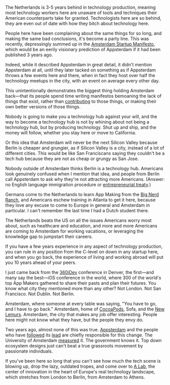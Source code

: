 The Netherlands is 3-5 years behind in technology production, meaning most technology workers here are unaware of tools and techniques their American counterparts take for granted. Technologists here are so behind, they are even out of date with how they bitch about technology here.

People here have been complaining about the same things for so long, and making the same bad conclusions, it's become a party line. This was recently, depressingly summed up in the [Amsterdam Startup Manifesto](https://medium.com/p/8656836beb94), which would be an eerily visionary prediction of Appsterdam if it had been published 3 years ago.

Indeed, while it described Appsterdam in great detail, it didn't mention Appsterdam at all, until they later tacked on something  as if Appsterdam throws a few events here and there, when in fact they host over half the technology meetups in the city, with an event on average every other day.

This unintentionally demonstrates the biggest thing holding Amsterdam back—that its people spend time writing manifestos bemoaning the lack of things that exist, rather than [contributing](https://github.com/Appsterdam/open) to those things, or making their own better versions of those things.

Nobody is going to make you a technology hub against your will, and the way to become a technology hub is not by whining about not being a technology hub, but by producing technology. Shut up and ship, and the money will follow, whether you stay here or move to California.

Or this idea that Amsterdam will never be the next Silicon Valley because Berlin is cheaper and grungier, as if Silicon Valley is a city, instead of a lot of different cities. This would be like San Franciscans saying they couldn't be a tech hub because they are not as cheap or grungy as San Jose.

Nobody outside of Amsterdam thinks Berlin is a technology hub. Americans look genuinely confused when I mention that idea, and people from Berlin call Appsterdam to ask why they're not attracting more Americans. (Answer: no English language immigration procedure or [entrepreneurial treaty](https://github.com/Appsterdam/open/wiki/Immigrating-to-the-Netherlands).)

Germans come to the Netherlands to learn App Making from the [Big Nerd Ranch](http://www.bignerdranch.com/locations/netherlands), and Americans eschew training in Atlanta to get it here, because they love any excuse to come to Europe in general and Amsterdam in particular. I can't remember the last time I had a Dutch student there.

The Netherlands beats the US on all the issues Americans worry most about, such as healthcare and education, and more and more Americans are coming to Amsterdam for working vacations, or leveraging the knowledge gap to jumpstart their careers.

If you have a few years experience in any aspect of technology production, you can rule in any position from the C-level on down in any startup here, and when you go back, the experience of living and working abroad will put you 10 years ahead of your peers.

I just came back from the [360iDev](http://360idev.com) conference in Denver, the first—and many say the best—iOS conference in the world, where 300 of the world's top App Makers gathered to share their pasts and plan their futures. You know what city they mentioned more than any other? Not London. Not San Francisco. Not Dublin. Not Berlin.

Amsterdam, where someone at every table was saying, "You have to go, and I have to go back." Amsterdam, home of [CocoaPods](http://cocoapods.org), Sofa, and the [New Lemurs](http://le.mu.rs). Amsterdam, the city that makes any job offer interesting. People here might not know what they have, but the people they envy do.

Two years ago, almost none of this was true. [Appsterdam](http://appsterdam.rs) and the people who have [followed](http://appdevelopersalliance.org) its [lead](http://www.appril.nl) are chiefly responsible for this change. The University of Amsterdam [measured](http://circa.uva.nl/projects/innoviz-visualizing-stories-of-app-innovation.html) it. The government knows it. Top down ecosystem designs just can't beat a true grassroots movement by passionate individuals.

If you've been here so long that you can't see how much the tech scene is blowing up, drop the lazy, outdated tropes, and come over to [A Lab](http://www.a-lab.nl), the center of innovation in the heart of Europe's real technology landscape, which stretches from London to Berlin, from Amsterdam to Athens.
